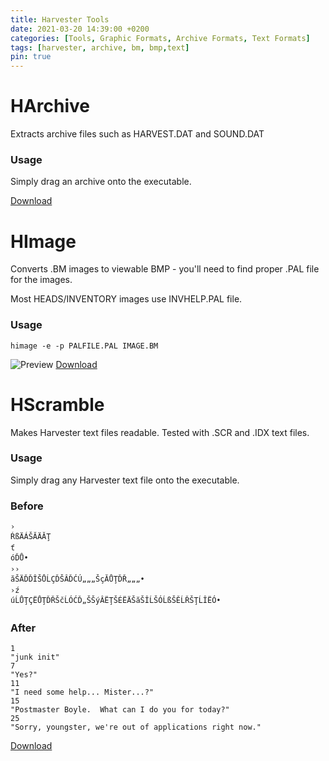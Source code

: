 ```yaml
---
title: Harvester Tools
date: 2021-03-20 14:39:00 +0200
categories: [Tools, Graphic Formats, Archive Formats, Text Formats]
tags: [harvester, archive, bm, bmp,text]  
pin: true
---
```



# HArchive

Extracts archive files such as HARVEST.DAT and SOUND.DAT

### Usage
Simply drag an archive onto the executable.

[Download](https://github.com/ermaccer/HArchive/releases/)


# HImage
Converts .BM images to viewable BMP - you'll need to
find proper .PAL file for the images.

Most HEADS/INVENTORY images use INVHELP.PAL file.

### Usage

```himage -e -p PALFILE.PAL IMAGE.BM```


![Preview](https://raw.githubusercontent.com/ermaccer/ermaccer.github.io/gh-pages/assets/tools/harvest/himage_preview.png)
[Download](https://github.com/ermaccer/HImage/releases)




# HScramble
Makes Harvester text files readable.
Tested with .SCR and .IDX text files.

### Usage
Simply drag any Harvester text file onto the executable.

### Before
```
›
ŔßÄÁŠĂÄĂŢ
ť
óĎŮ•
››
ăŠÄĎĎÎŠŮĹÇĎŠÂĎĆÚ„„„ŠçĂŮŢĎŘ„„„•
›ź
úĹŮŢÇËŮŢĎŘŠčĹÓĆĎ„ŠŠýÂËŢŠÉËÄŠăŠÎĹŠÓĹßŠĚĹŘŠŢĹÎËÓ•
```

### After

```
1
"junk init"
7
"Yes?"
11
"I need some help... Mister...?"
15
"Postmaster Boyle.  What can I do you for today?"
25
"Sorry, youngster, we're out of applications right now."
```
[Download](https://github.com/ermaccer/HScramble/releases)
